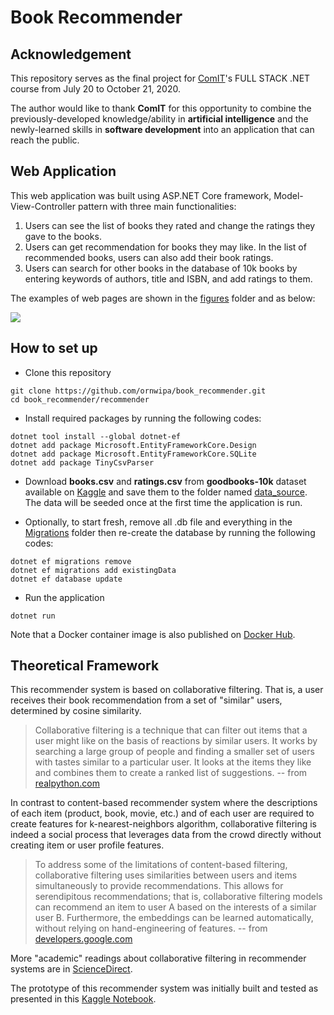# Book Recommender

## Acknowledgement

This repository serves as the final project for [ComIT](https://www.comit.org/)'s FULL STACK .NET course from July 20 to October 21, 2020.

The author would like to thank **ComIT** for this opportunity to combine the previously-developed knowledge/ability in **artificial intelligence** and the newly-learned skills in **software development** into an application that can reach the public.

## Web Application

This web application was built using ASP.NET Core framework, Model-View-Controller pattern with three main functionalities:
1. Users can see the list of books they rated and change the ratings they gave to the books.
2. Users can get recommendation for books they may like. In the list of recommended books, users can also add their book ratings.
3. Users can search for other books in the database of 10k books by entering keywords of authors, title and ISBN, and add ratings to them.

The examples of web pages are shown in the [figures](https://github.com/ornwipa/book_recommender/tree/master/figures) folder and as below:

![](https://github.com/ornwipa/book_recommender/blob/master/figures/search.png)

## How to set up

- Clone this repository
```
git clone https://github.com/ornwipa/book_recommender.git
cd book_recommender/recommender
```

- Install required packages by running the following codes:
```
dotnet tool install --global dotnet-ef
dotnet add package Microsoft.EntityFrameworkCore.Design
dotnet add package Microsoft.EntityFrameworkCore.SQLite
dotnet add package TinyCsvParser
```

- Download **books.csv** and **ratings.csv** from **goodbooks-10k** dataset available on [Kaggle](https://www.kaggle.com/zygmunt/goodbooks-10k) and save them to the folder named [data_source](https://github.com/ornwipa/book_recommender/tree/master/data_source). The data will be seeded once at the first time the application is run.

- Optionally, to start fresh, remove all .db file and everything in the [Migrations](https://github.com/ornwipa/book_recommender/tree/master/recommender/Migrations) folder then re-create the database by running the following codes:
```
dotnet ef migrations remove
dotnet ef migrations add existingData
dotnet ef database update
```

- Run the application
```
dotnet run
```

Note that a Docker container image is also published on [Docker Hub](https://hub.docker.com/repository/docker/ornwipa/book_recommender).

## Theoretical Framework

This recommender system is based on collaborative filtering. That is, a user receives their book recommendation from a set of "similar" users, determined by cosine similarity.

> Collaborative filtering is a technique that can filter out items that a user might like on the basis of reactions by similar users. It works by searching a large group of people and finding a smaller set of users with tastes similar to a particular user. It looks at the items they like and combines them to create a ranked list of suggestions. 
>-- from [realpython.com](https://realpython.com/build-recommendation-engine-collaborative-filtering/#reader-comments)

In contrast to content-based recommender system where the descriptions of each item (product, book, movie, etc.) and of each user are required to create features for k-nearest-neighbors algorithm, collaborative filtering is indeed a social process that leverages data from the crowd directly without creating item or user profile features. 

> To address some of the limitations of content-based filtering, collaborative filtering uses similarities between users and items simultaneously to provide recommendations. This allows for serendipitous recommendations; that is, collaborative filtering models can recommend an item to user A based on the interests of a similar user B. Furthermore, the embeddings can be learned automatically, without relying on hand-engineering of features. 
>-- from [developers.google.com](https://developers.google.com/machine-learning/recommendation/collaborative/basics)

More "academic" readings about collaborative filtering in recommender systems are in [ScienceDirect](https://www.sciencedirect.com/topics/computer-science/collaborative-filtering).

The prototype of this recommender system was initially built and tested as presented in this [Kaggle Notebook](https://www.kaggle.com/ornwipathamsuwan/book-recommender-using-collaborative-filtering).
